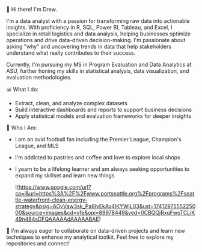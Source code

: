 👋 Hi there! I'm Drew.

I'm a data analyst with a passion for transforming raw data into actionable insights. With proficiency in R, SQL, Power BI, Tableau, and Excel, I specialize in retail logistics and data analysis, helping businesses optimize operations and drive data-driven decision-making. I'm passionate about asking "why" and uncovering trends in data that help stakeholders understand what really contributes to their success.

Currently, I'm pursuing my MS in Program Evaluation and Data Analytics at ASU, further honing my skills in statistical analysis, data visualization, and evaluation methodologies.

📊 What I do:

- Extract, clean, and analyze complex datasets
- Build interactive dashboards and reports to support business decisions
- Apply statistical models and evaluation frameworks for deeper insights

💬 Who I Am:

- I am an avid football fan including the Premier League, Champion's League, and MLS
- I'm addicted to pastries and coffee and love to explore local shops
- I yearn to be a lifelong learner and am always seeking opportunities to expand my skillset and learn new things

  !(https://www.google.com/url?sa=i&url=https%3A%2F%2Fwww.portseattle.org%2Fprograms%2Fseattle-waterfront-clean-energy-strategy&psig=AOvVaw3sk_Pa8lvEkAv4IKYWjL03&ust=1741297555225000&source=images&cd=vfe&opi=89978449&ved=0CBQQjRxqFwoTCLiK49n484sDFQAAAAAdAAAAABAE)

🚀 I'm always eager to collaborate on data-driven projects and learn new techniques to enhance my analytical toolkit. Feel free to explore my repositories and connect!

<!--
**drewradovich/drewradovich** is a ✨ _special_ ✨ repository because its `README.md` (this file) appears on your GitHub profile.

Here are some ideas to get you started:

- 🔭 I’m currently working on ...
- 🌱 I’m currently learning ...
- 👯 I’m looking to collaborate on ...
- 🤔 I’m looking for help with ...
- 💬 Ask me about ...
- 📫 How to reach me: ...
- 😄 Pronouns: ...
- ⚡ Fun fact: ...
-->
